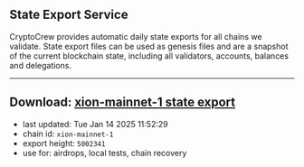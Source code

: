 ## State Export Service
CryptoCrew provides automatic daily state exports for all chains we validate. State export files can be used as genesis files and are a snapshot of the current blockchain state, including all validators, accounts, balances and delegations.

---
**Download: [xion-mainnet-1 state export](https://dl-eu2.ccvalidators.com/SERVICE/xion/xion-mainnet-1_export_5002341.json)**
---

- last updated: Tue Jan 14 2025 11:52:29
- chain id: `xion-mainnet-1`
- export height: `5002341`
- use for: airdrops, local tests, chain recovery

